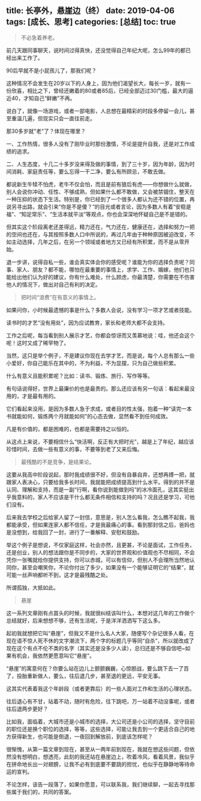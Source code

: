 title: 长亭外，悬崖边（终）
date: 2019-04-06
tags: [成长、思考]
categories: [总结]
toc: true
---

>不必急着养老。

前几天跟同事聊天，说时间过得真快，还没觉得自己年纪大呢，怎么99年的都已经出来工作了。

90后早就不是小屁孩儿了，那我们呢？

这种情况不会发生在20岁以下的人身上，因为他们渴望长大，每长一岁，就有一份欣喜，相比之下，曾经还嫩着的80或者85后，已经全部迈过30门槛，最大的逼近40，才知自己“鲜嫩”不再。

说白了，就像一场游戏，或者一部电影，人总想在最精彩的时段多停留一会儿，甚至重温几遍，但现实只会一直往前走。

那30多岁就"老"了？体现在哪里？

一、工作热情，很多人没有了刚毕业时那份激情，不论是提升自我，还是对工作成绩的追求。

二、人生态度，十几二十多岁没来得及做的事情，到了三十岁，因为年龄，因为时间消耗、家庭责任等，要么忘得一干二净，要么有所顾忌，不敢去做。

都说新生牛犊不怕虎，老牛不仅会怕，而且是前有狼后有虎——你想做什么就做，别人会说你冲动、任性、不够成熟，但如果什么都不敢做，又会被禁锢住，整天在一种压抑的状态下生活。特别是，你已经到了一个很多人都认为还不错的位置，再说另寻出路，就会引来“你是不是傻？”的目光或者言论，因为多数人有着“安稳是福”、“知足常乐”、“生活本就平淡”等观点，你也会深深地怀疑自己是不是错的。

但其实这个阶段离老还差得远，精力还在，气力还在，健康还在，选择和努力一把的空间也还在，与其按照多数人口中所说的，再过几年由于种种原因被迫改变，不如主动选择，几年之后，在另一个领域或者地方又已经有所积累，而不是从零开始。

退一步讲，说得自私一些，谁会真实体会你的感受呢？谁能为你的选择负责呢？同事、家人、朋友？都不能，哪怕在最重要的事情上，求学、工作、婚嫁，他们也只能给出他们认为好的建议，你有什么难处，什么顾虑，你最清楚，你需要在不伤害他人的情况下，做出对自己有利的决定。

>把时间“浪费”在有意义的事情上。

如果问你，小时候最遗憾的事是什么？多数人会说，没有学习一项才艺或者技能。

读书时的才艺“没有用处”，因为应试教育，家长和老师大都不会支持。

工作之后呢，每当看到别人展示才艺，你都会惊讶而又羡慕地说：哇，他还会这个呢！这时又成了稀罕物了。

当然，这只是举个例子，不是建议你现在去学才艺，而是说，每个人总有那么一些小爱好，你自己能乐在其中的，不为利益，不为显摆，只为自己做些积累。

什么有意义且能积累呢？比如：读书、锻炼、旅行、写作等等。

有句话说得好，世界上最廉价的也是最贵的。那么还应该有另一句话：看起来最没用的，才是最有用的。

它们看起来没用，是因为多数人急于求成，或者目的性太强，抱着一种“读完一本书就能如何，锻炼两个月就能如何”的心态去做，显然看不到任何成效。

凡是有价值的，都是困难的，也都是需要持之以恒的。

从这点上来说，不要相信什么“快活啊，反正有大把时光”，越是上了年纪，越应该珍惜时间，去做一些有意义的事，不要等到老了又来后悔。

>最残酷的不是竞争，是结果论。

这要从我高中阶段说起，那时我成绩很不好，但没有自暴自弃，还想再搏一把，就跟家人表决心，只要给我多长时间，我就能把成绩提高到什么水平。得到的并不是认同、理解和支持，而是一副“行啊，看你说到能做到吗”的冰冷面孔，这其实挺出乎我意料的，家人不应该是干什么都无条件相信和支持的吗？况且还是学习，可他们没有。

后来我去学校之后给家人留了一封信，意思是，别人怎么看我，怎么瞧不起我，我都能承受，但如果连家人都不信任，才是我最痛心的事。看到那封信之后，爸妈也是没想到，给我回了一封，进行了一番解释、安慰和鼓励。

举这个例子是想说，不仅家庭这样，社会亦然，且更甚，不论是面试，工作任务，还是创业，别人的想法跟你是不同步的，大家的世界观和价值观也不尽相同，不会凭你一张嘴就给你提供支持，你可以赤城，可以有信仰，但别人不会理所当然地认同你，甚至会嘲笑你，不论你付出了多少，如果没有一个能够证明它的“结果”，就可能一丝声响都听不到，这才是最残酷之处。

所谓孤独，大抵如此。

>悬崖

这一系列文章刚有点苗头的时候，我就很纠结该叫什么，本想对这几年的工作做个总结就好，后来想想不够，还有生活呢，于是洋洋洒洒写下这么多。

起初我就想把它叫“悬崖”，但我又不是什么名人大家，随便写个杂记很多人看，在现在语不惊人死不休的文字潮流下，两个字的标题几乎等同“自杀”，所以就改成了现在这个有点不伦不类的名字（其实还是没多少人读），总归还是不够自信吧~如果有机会，我依然更愿意叫它“悬崖”。

“悬崖”的寓意何在？你要么站在边儿上颤颤巍巍，心惊胆战，要么跳下去一了百了，投胎重新做人，要么，往后退几步，甚至退的更远，平安无事。

这其实代表着我这个年龄段（或者更靠后）的一些人面对工作和生活的心理状态。

往后退心有不甘，站着不动，随时有危险，往下跳吧，万一站着不动没事呢，或者往后退两步更好？

比如我，面临着，大城市还是小城市的选择，大公司还是小公司的选择，坚守目前的职位还是换个职位的选择，等等，这些选择，可能让我去到一个更适合自己的地方获得新生，也可能是倒退，一夜回到解放前，到底该怎样呢？

很惭愧，从第一篇文章到现在，甚至从一两年前到现在，我就在想这些问题，但依然没有想明白，想透亮，此刻的我还站在悬崖边上，吹着冷风，看着风景，我似乎在拼命地长出一对翅膀，让我不必有到底要不要跳的担忧，也似乎在静静地等待命运的宣判。

不论怎样，该告一段落了，如果你愿意，可以联系我，我们继续聊，一起去寻找那些属于我们的，共同的答案。